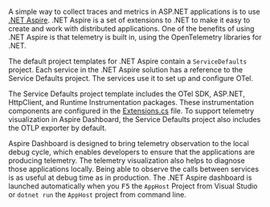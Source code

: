 A simple way to collect traces and metrics in ASP.NET applications is to use [.NET Aspire](/dotnet/aspire/get-started/aspire-overview). .NET Aspire is a set of extensions to .NET to make it easy to create and work with distributed applications. One of the benefits of using .NET Aspire is that telemetry is built in, using the OpenTelemetry libraries for .NET.

The default project templates for .NET Aspire contain a `ServiceDefaults` project. Each service in the .NET Aspire solution has a reference to the Service Defaults project. The services use it to set up and configure OTel.

The Service Defaults project template includes the OTel SDK, ASP.NET, HttpClient, and Runtime Instrumentation packages. These instrumentation components are configured in the [Extensions.cs](https://github.com/dotnet/aspire/blob/main/src/Aspire.ProjectTemplates/templates/aspire-servicedefaults/9.5/Extensions.cs) file. To support telemetry visualization in Aspire Dashboard, the Service Defaults project also includes the OTLP exporter by default.

Aspire Dashboard is designed to bring telemetry observation to the local debug cycle, which enables developers to ensure that the applications are producing telemetry. The telemetry visualization also helps to diagnose those applications locally. Being able to observe the calls between services is as useful at debug time as in production. The .NET Aspire dashboard is launched automatically when you <kbd>F5</kbd> the `AppHost` Project from Visual Studio or `dotnet run` the `AppHost` project from command line.
